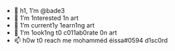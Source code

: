 - 👋 h1, 1’m @bade3
- 👀 1’m 1nterested 1n art
- 🌱 1’m current1y 1earn1ng art
- 💞️ 1’m 1ook1ng t0 c011ab0rate 0n art
- 📫 h0w t0 reach me mohamméd éissa#0594 d1sc0rd

<!---
bade3/bade3 is a ✨ special ✨ repository because its `README.md` (this file) appears on your GitHub profile.
You can click the Preview link to take a look at your changes.
--->

